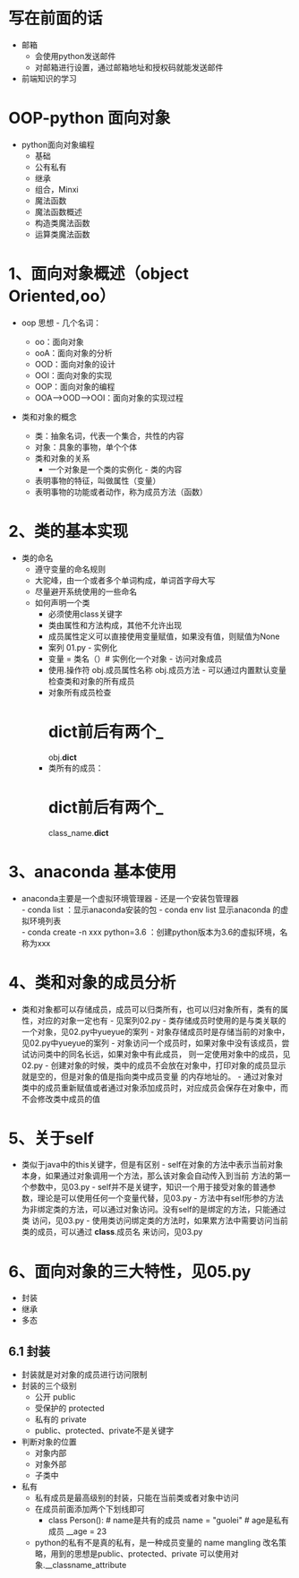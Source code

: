 # 写在前面的话
 - 邮箱
     - 会使用python发送邮件
     - 对邮箱进行设置，通过邮箱地址和授权码就能发送邮件
- 前端知识的学习

# OOP-python 面向对象
   - python面向对象编程
        - 基础
        - 公有私有
        - 继承
        - 组合，Minxi
     - 魔法函数
      - 魔法函数概述
      - 构造类魔法函数
      - 运算类魔法函数
      
# 1、面向对象概述（object Oriented,oo）
   - oop 思想
    - 几个名词：
        - oo：面向对象
        - ooA：面向对象的分析
        - OOD：面向对象的设计
        - OOI：面向对象的实现
        - OOP：面向对象的编程
        - OOA—>OOD—>OOI：面向对象的实现过程 
        
   - 类和对象的概念
        - 类：抽象名词，代表一个集合，共性的内容
        - 对象：具象的事物，单个个体
        - 类和对象的关系
            - 一个对象是一个类的实例化
    - 类的内容
        - 表明事物的特征，叫做属性（变量）
        - 表明事物的功能或者动作，称为成员方法（函数）
        
# 2、类的基本实现
   - 类的命名
        - 遵守变量的命名规则
        - 大驼峰，由一个或者多个单词构成，单词首字母大写
        - 尽量避开系统使用的一些命名
     - 如何声明一个类
        - 必须使用class关键字
        - 类由属性和方法构成，其他不允许出现
        - 成员属性定义可以直接使用变量赋值，如果没有值，则赋值为None
        - 案列 01.py 
    - 实例化
        - 变量 = 类名（）# 实例化一个对象
    - 访问对象成员
        - 使用.操作符
            obj.成员属性名称
            obj.成员方法
    - 可以通过内置默认变量检查类和对象的所有成员
        - 对象所有成员检查
            # dict前后有两个_
            obj.__dict__
        - 类所有的成员：
            # dict前后有两个_
            class_name.__dict__            

# 3、anaconda 基本使用
   - anaconda主要是一个虚拟环境管理器
    - 还是一个安装包管理器  
    - conda list ：显示anaconda安装的包
    - conda env list 显示anaconda 的虚拟环境列表  
    - conda create  -n xxx python=3.6 ：创建python版本为3.6的虚拟环境，名称为xxx
    
# 4、类和对象的成员分析
   - 类和对象都可以存储成员，成员可以归类所有，也可以归对象所有，类有的属性，对应的对象一定也有
    - 见案列02.py
    - 类存储成员时使用的是与类关联的一个对象，见02.py中yueyue的案列
    - 对象存储成员时是存储当前的对象中，见02.py中yueyue的案列
    - 对象访问一个成员时，如果对象中没有该成员，尝试访问类中的同名长远，如果对象中有此成员，
    则一定使用对象中的成员，见02.py
    - 创建对象的时候，类中的成员不会放在对象中，打印对象的成员显示就是空的，但是对象的值是指向类中成员变量
    的内存地址的。
    - 通过对象对类中的成员重新赋值或者通过对象添加成员时，对应成员会保存在对象中，而不会修改类中成员的值
    
# 5、关于self
   - 类似于java中的this关键字，但是有区别
    - self在对象的方法中表示当前对象本身，如果通过对象调用一个方法，那么该对象会自动传入到当前
    方法的第一个参数中，见03.py
    - self并不是关键字，知识一个用于接受对象的普通参数，理论是可以使用任何一个变量代替，见03.py
    - 方法中有self形参的方法为非绑定类的方法，可以通过对象访问。没有self的是绑定的方法，只能通过类
    访问，见03.py
    - 使用类访问绑定类的方法时，如果累方法中需要访问当前类的成员，可以通过
    __class__.成员名  来访问，见03.py
    
# 6、面向对象的三大特性，见05.py
- 封装
- 继承
- 多态 

## 6.1 封装
- 封装就是对对象的成员进行访问限制
- 封装的三个级别
    - 公开 public
    - 受保护的 protected
    - 私有的 private
    - public、protected、private不是关键字
- 判断对象的位置
    - 对象内部
    - 对象外部
    - 子类中
- 私有
    - 私有成员是最高级别的封装，只能在当前类或者对象中访问
    - 在成员前面添加两个下划线即可
        - class Person():
                # name是共有的成员
                name = "guolei"
                # age是私有成员
                __age = 23
    - python的私有不是真的私有，是一种成员变量的  name mangling 改名策略，用到的思想是public、protected、private
    可以使用对象.__classname_attribute